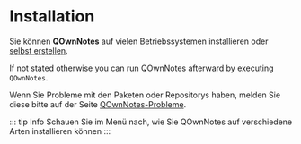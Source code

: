# Installation

Sie können **QOwnNotes** auf vielen Betriebssystemen installieren oder [selbst erstellen](building.md).

If not stated otherwise you can run QOwnNotes afterward by executing `QOwnNotes`.

Wenn Sie Probleme mit den Paketen oder Repositorys haben, melden Sie diese bitte auf der Seite [QOwnNotes-Probleme](https://github.com/pbek/QOwnNotes/issues).

::: tip
Info
Schauen Sie im Menü nach, wie Sie QOwnNotes auf verschiedene Arten installieren können
:::

